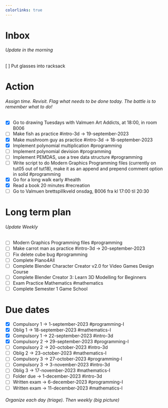 ```yaml
---
colorlinks: true
---
```


# Inbox
###### Update in the morning

[ ] Put glasses into racksack

# Action
###### Assign time. Revisit. Flag what needs to be done today. The battle is to remember what to do!

* [x] Go to drawing Tuesdays with Valmuen Art Addicts, at 18:00, in room B006
* [ ] Make fish as practice #intro-3d -> 19-september-2023
* [x] Make mushroom guy as practice #intro-3d -> 18-september-2023
* [x] Implement polynomial multiplication #programming
* [ ] Implement polynomial devision #programming
* [ ] Implement PEMDAS, use a tree data structure #programming
* [ ] Write script to do Modern Graphics Programming files (currently on tut05 out of tut18), make it as an append and prepend comment option in solid #programming
* [x] Go for a long walk early #health
* [x] Read a book 20 minutes #recreation
* [ ] Go to Valmuen brettspillkveld onsdag, B006 fra kl 17:00 til 20:30

# Long term plan
###### Update Weekly

* [ ] Modern Graphics Programming files #programming
* [ ] Make carrot man as practice #intro-3d -> 20-september-2023
* [ ] Fix delete cube bug #programming
* [ ] Complete Piano4All
* [ ] Complete Blender Character Creator v2.0 for Video Games Design Course
* [ ] Complete Blender Creator 3: Learn 3D Modelling for Beginners
* [ ] Exam Practice Mathematics #mathematics
* [ ] Complete Semester 1 Game School

# Due dates

* [x] Compulsory 1 -> 1-september-2023  #programming-I 
* [x] Oblig 1      -> 18-september-2023 #mathematics-I
* [x] Compulsory 1 -> 22-september-2023 #intro-3d
* [x] Compulsory 2 -> 29-september-2023 #programming-I
* [ ] Compulsory 2 -> 20-october-2023   #intro-3d
* [ ] Oblig 2      -> 23-october-2023   #mathematics-I
* [ ] Compulsory 3 -> 27-october-2023   #programming-I
* [ ] Compulsory 3 -> 3-november-2023   #intro-3d
* [ ] Oblig 3      -> 17-november-2023  #mathematics-I
* [ ] Folder due   -> 1-december-2023   #intro-3d
* [ ] Written exam -> 6-december-2023   #programming-I
* [ ] Written exam -> 11-december-2023  #mathematics-I

###### Organize each day (triage). Then weekly (big picture)

